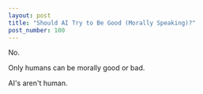 ```yaml
---
layout: post
title: "Should AI Try to Be Good (Morally Speaking)?"
post_number: 100
---
```


No.

Only humans can be morally good or bad.

AI's aren't human.